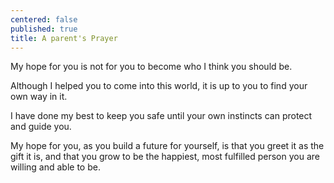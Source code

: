 ```yaml
---
centered: false
published: true
title: A parent's Prayer
---
```

My hope for you
is not for you 
to become
who I think 
you should be.

Although I helped you
to come into this world,
it is up to you
to find your own way in it.

I have done my best
to keep you safe
until your own instincts
can protect and guide you.

My hope for you,
as you build a future
for yourself,
is that you greet it
as the gift it is,
and that you grow to be
the happiest, 
most fulfilled person
you are willing 
and able to be.
